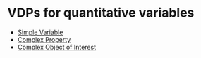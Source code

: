 # VDPs for quantitative variables
* [Simple Variable](simple.md)
* [Complex Property](complex_property.md)
* [Complex Object of Interest](complex_OOI.md)  
